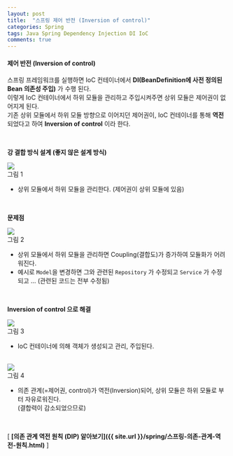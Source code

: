 ```yaml
---
layout: post
title:  "스프링 제어 반전 (Inversion of control)"
categories: Spring
tags: Java Spring Dependency Injection DI IoC
comments: true
---
```


#### 제어 반전 (Inversion of control)

스프링 프레임워크를 실행하면 IoC 컨테이너에서 **DI(BeanDefinition에 사전 정의된 Bean 의존성 주입)** 가 수행 된다.  
이렇게 IoC 컨테이너에서 하위 모듈을 관리하고 주입시켜주면 상위 모듈은 제어권이 없어지게 된다.    
기존 상위 모듈에서 하위 모듈 방향으로 이어지던 제어권이, IoC 컨테이너를 통해 **역전** 되었다고 하여 **Inversion of control** 이라 한다.  

<br/>

**강 결합 방식 설계 (좋지 않은 설계 방식)**
<div class="nzzi-image-box">
  <img src="{{ site.url }}/assets/spring/ioc1.jpg"/>
  <div>그림 1</div>
</div>

- 상위 모듈에서 하위 모듈을 관리한다. (제어권이 상위 모듈에 있음)

<br/>

**문제점**
<div class="nzzi-image-box">
  <img src="{{ site.url }}/assets/spring/ioc2.jpg"/>
  <div>그림 2</div>
</div>

- 상위 모듈에서 하위 모듈을 관리하면 Coupling(결합도)가 증가하여 모듈화가 어려워진다.
- 예시로 `Model`을 변경하면 그와 관련된 `Repository` 가 수정되고 `Service` 가 수정되고 ... 
  (관련된 코드는 전부 수정됨)

<br/>

**Inversion of control 으로 해결**
<div class="nzzi-image-box">
  <img src="{{ site.url }}/assets/spring/ioc3.jpg"/>
  <div>그림 3</div>
</div>

- IoC 컨테이너에 의해 객체가 생성되고 관리, 주입된다.

<br/>

<div class="nzzi-image-box">
  <img src="{{ site.url }}/assets/spring/ioc4.jpg"/>
  <div>그림 4</div>
</div>

- 의존 관계(=제어권, control)가 역전(Inversion)되어, 상위 모듈은 하위 모듈로 부터 자유로워진다.  
  (결합력이 감소되었으므로)  

<br/>

[ **[의존 관계 역전 원칙 (DIP) 알아보기]({{ site.url }}/spring/스프링-의존-관계-역전-원칙.html)** ]

<br/>
<br/>
